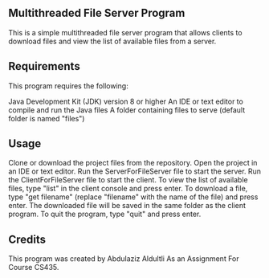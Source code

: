 ## Multithreaded File Server Program

This is a simple multithreaded file server program that allows clients to download files and view the list of available files from a server.

## Requirements
This program requires the following:

Java Development Kit (JDK) version 8 or higher
An IDE or text editor to compile and run the Java files
A folder containing files to serve (default folder is named "files")

## Usage
Clone or download the project files from the repository.
Open the project in an IDE or text editor.
Run the ServerForFileServer file to start the server.
Run the ClientForFileServer file to start the client.
To view the list of available files, type "list" in the client console and press enter.
To download a file, type "get filename" (replace "filename" with the name of the file) and press enter. The downloaded file will be saved in the same folder as the client program.
To quit the program, type "quit" and press enter.

## Credits

This program was created by Abdulaziz Aldultli As an Assignment For Course CS435.
